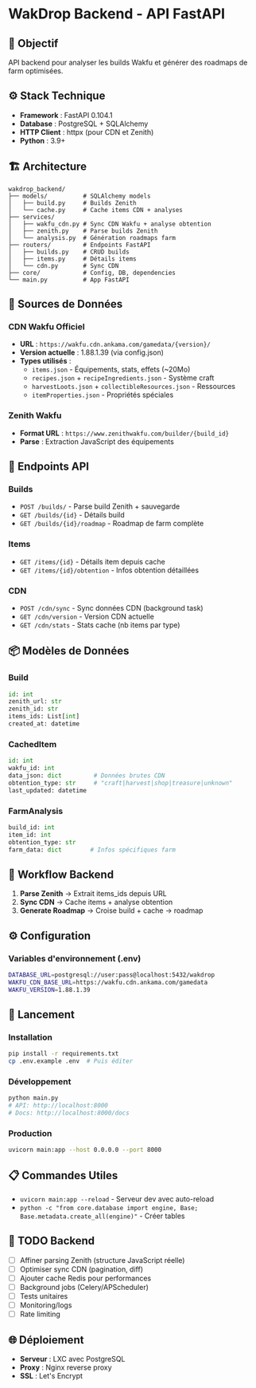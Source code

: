 # WakDrop Backend - API FastAPI

## 🎯 Objectif
API backend pour analyser les builds Wakfu et générer des roadmaps de farm optimisées.

## ⚙️ Stack Technique
- **Framework** : FastAPI 0.104.1
- **Database** : PostgreSQL + SQLAlchemy
- **HTTP Client** : httpx (pour CDN et Zenith)
- **Python** : 3.9+

## 🏗️ Architecture
```
wakdrop_backend/
├── models/          # SQLAlchemy models
│   ├── build.py     # Builds Zenith
│   └── cache.py     # Cache items CDN + analyses
├── services/        
│   ├── wakfu_cdn.py # Sync CDN Wakfu + analyse obtention
│   ├── zenith.py    # Parse builds Zenith
│   └── analysis.py  # Génération roadmaps farm
├── routers/         # Endpoints FastAPI
│   ├── builds.py    # CRUD builds
│   ├── items.py     # Détails items 
│   └── cdn.py       # Sync CDN
├── core/            # Config, DB, dependencies
└── main.py          # App FastAPI
```

## 📡 Sources de Données

### CDN Wakfu Officiel
- **URL** : `https://wakfu.cdn.ankama.com/gamedata/{version}/`
- **Version actuelle** : 1.88.1.39 (via config.json)
- **Types utilisés** :
  - `items.json` - Équipements, stats, effets (~20Mo)
  - `recipes.json` + `recipeIngredients.json` - Système craft
  - `harvestLoots.json` + `collectibleResources.json` - Ressources
  - `itemProperties.json` - Propriétés spéciales

### Zenith Wakfu
- **Format URL** : `https://www.zenithwakfu.com/builder/{build_id}`
- **Parse** : Extraction JavaScript des équipements

## 🚀 Endpoints API

### Builds
- `POST /builds/` - Parse build Zenith + sauvegarde
- `GET /builds/{id}` - Détails build
- `GET /builds/{id}/roadmap` - Roadmap de farm complète

### Items  
- `GET /items/{id}` - Détails item depuis cache
- `GET /items/{id}/obtention` - Infos obtention détaillées

### CDN
- `POST /cdn/sync` - Sync données CDN (background task)
- `GET /cdn/version` - Version CDN actuelle
- `GET /cdn/stats` - Stats cache (nb items par type)

## 📦 Modèles de Données

### Build
```python
id: int
zenith_url: str
zenith_id: str  
items_ids: List[int]
created_at: datetime
```

### CachedItem
```python
id: int
wakfu_id: int
data_json: dict         # Données brutes CDN
obtention_type: str     # "craft|harvest|shop|treasure|unknown"
last_updated: datetime
```

### FarmAnalysis
```python
build_id: int
item_id: int
obtention_type: str
farm_data: dict        # Infos spécifiques farm
```

## 🔄 Workflow Backend

1. **Parse Zenith** → Extrait items_ids depuis URL
2. **Sync CDN** → Cache items + analyse obtention
3. **Generate Roadmap** → Croise build + cache → roadmap

## ⚙️ Configuration

### Variables d'environnement (.env)
```bash
DATABASE_URL=postgresql://user:pass@localhost:5432/wakdrop
WAKFU_CDN_BASE_URL=https://wakfu.cdn.ankama.com/gamedata
WAKFU_VERSION=1.88.1.39
```

## 🚀 Lancement

### Installation
```bash
pip install -r requirements.txt
cp .env.example .env  # Puis éditer
```

### Développement  
```bash
python main.py
# API: http://localhost:8000
# Docs: http://localhost:8000/docs
```

### Production
```bash
uvicorn main:app --host 0.0.0.0 --port 8000
```

## 📋 Commandes Utiles
- `uvicorn main:app --reload` - Serveur dev avec auto-reload
- `python -c "from core.database import engine, Base; Base.metadata.create_all(engine)"` - Créer tables

## 🔧 TODO Backend
- [ ] Affiner parsing Zenith (structure JavaScript réelle)
- [ ] Optimiser sync CDN (pagination, diff)
- [ ] Ajouter cache Redis pour performances
- [ ] Background jobs (Celery/APScheduler)
- [ ] Tests unitaires
- [ ] Monitoring/logs
- [ ] Rate limiting

## 🌐 Déploiement
- **Serveur** : LXC avec PostgreSQL
- **Proxy** : Nginx reverse proxy
- **SSL** : Let's Encrypt